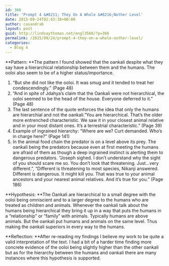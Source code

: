 ```yaml
---
id: 366
title: 'Prompt 4 &#8211; They On A Whole &#8216;Nother Level'
date: 2015-09-24T02:43:38+00:00
author: casandrab
layout: post
guid: http://lindsaythomas.net/engl3560/?p=366
permalink: /2015/09/24/prompt-4-they-on-a-whole-nother-level/
categories:
  - Blog 4
---
```

**Pattern: **The pattern I found showed that the oankali despite what they say have a hierarchical relationship between them and the humans. The ooloi also seem to be of a higher status/importance.

  1. &#8220;But she did not like the ooloi. It was smug and it tended to treat her condescendingly.&#8221; (Page 48)
  2. &#8220;And in spite of Jdahya&#8217;s claim that the Oankali were not hierarchical, the ooloi seemed to be the head of the house. Everyone deferred to it.&#8221; (Page 48)
  3. The last sentence of the quote enforces the idea that only the humans are hierarchial and not the oankali.&#8221;You are hierarchical. That&#8217;s the older more entrenched characteristic. We saw it in your closest animal relative and in your most distant ones. It&#8217;s a terrestrial characteristic.&#8221; (Page 39)
  4. Example of ingrained hierarchy: &#8220;Where are we? Curt demanded. Who&#8217;s in charge here?&#8221; (Page 141)
  5. In the animal food chain the predator is on a level above its prey. The oankali being the predators because even at first meeting the humans are afraid of them as though a deep ingrained instinct is alerting them to dangerous predators. &#8220;Joseph sighed. I don&#8217;t understand why the sight of you should scare me so. You don&#8217;t look that threatening. Just&#8230;very different.&#8221;, &#8220;Different is threatening to most species, Nikanji answered. Different is dangerous. It might kill you. That was true to your animal ancestors and your nearest animal relatives. And it&#8217;s true for you.&#8221; (Page 186)

**Hypothesis: **The Oankali are hierarchical to a small degree with the ooloi being omniscient and to a larger degree to the humans who are treated as children and animals. Whenever the oankali talk about the humans being hierarchical they bring it up in a way that puts the humans in a &#8220;relationship&#8221; or &#8220;family&#8221; with animals. Typically humans are above animals. But the oankali put humans and animals on the same level. Thus making the oankali superiors in every way to the humans.

**Reflection: **After re-reading my findings I believe my work to be quite a valid interpretation of the text. I had a bit of a harder time finding more concrete evidence of the ooloi being slightly higher than the other oankali but as for the hierarchy between the humans and oankali there are many instances where this hypothesis is supported.